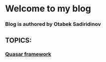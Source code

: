 # Welcome to my blog
### Blog is authored by Otabek Sadiridinov

## TOPICS:

### [Quasar framework](./quasar/README.md)
